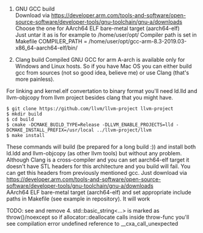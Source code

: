 1. GNU GCC build   
Download via https://developer.arm.com/tools-and-software/open-source-software/developer-tools/gnu-toolchain/gnu-a/downloads  
Choose the one for AArch64 ELF bare-metal target (aarch64-elf)  
Just untar it as is for example to /home/user/opt/
Compiler path is set in Makefile COMPILER_PATH = /home/user/opt/gcc-arm-8.3-2019.03-x86_64-aarch64-elf/bin/  

2. Clang build
Compiled GNU GCC for arm A-arch is available only for Windows and Linux hosts. So if you have Mac OS you can either build gcc from sources (not so good idea, believe me) or use Clang (that's more painless).

For linking and kernel.elf convertation to binary format you'll need ld.lld and llvm-objcopy from llvm project besides clang that you might have.  

```
$ git clone https://github.com/llvm/llvm-project llvm-project
$ mkdir build
$ cd build
$ cmake -DCMAKE_BUILD_TYPE=Release -DLLVM_ENABLE_PROJECTS=lld -DCMAKE_INSTALL_PREFIX=/usr/local ../llvm-project/llvm
$ make install
```
These commands will build (be prepared for a long build :)) and install both ld.ldd and llvm-objcopy (as other llvm tools) but without any problem.
Although Clang is a cross-compiler and you can set aarch64-elf target it doesn't have STL headers for this architecture and you build will fail.
You can get this headers from previously mentioned gcc. Just download
via https://developer.arm.com/tools-and-software/open-source-software/developer-tools/gnu-toolchain/gnu-a/downloads  
AArch64 ELF bare-metal target (aarch64-elf) and set appropriate include paths in Makefile (see example in repository).
It will work

TODO: see and remove
4. std::basic_string<...> is marked as throw()/noexcept
so if allocator::deallocate calls inside throw-func you'll see compilation error
undefined reference to __cxa_call_unexpected




